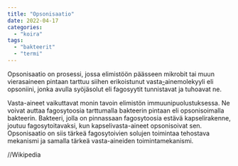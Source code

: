```yaml
---
title: "Opsonisaatio"
date: 2022-04-17
categories: 
  - "koira"
tags: 
  - "bakteerit"
  - "termi"
---
```


Opsonisaatio on prosessi, jossa elimistöön päässeen mikrobit tai muun vierasaineen pintaan tarttuu siihen erikoistunut vasta[\-](https://fi.wikipedia.org/wiki/Vasta-aine "Vasta-aine")ainemolekyyli eli opsoniini, jonka avulla syöjäsolut eli fagosyytit tunnistavat ja tuhoavat ne.

Vasta-aineet vaikuttavat monin tavoin elimistön immuunipuolustuksessa. Ne voivat auttaa fagosytoosia tarttumalla bakteerin pintaan eli opsonisoimalla bakteerin. Bakteeri, jolla on pinnassaan fagosytoosia estävä kapselirakenne, joutuu fagosytoitavaksi, kun kapselivasta-aineet opsonisoivat sen. Opsonisaatio on siis tärkeä fagosytoivien solujen toimintaa tehostava mekanismi ja samalla tärkeä vasta-aineiden toimintamekanismi.

//Wikipedia

